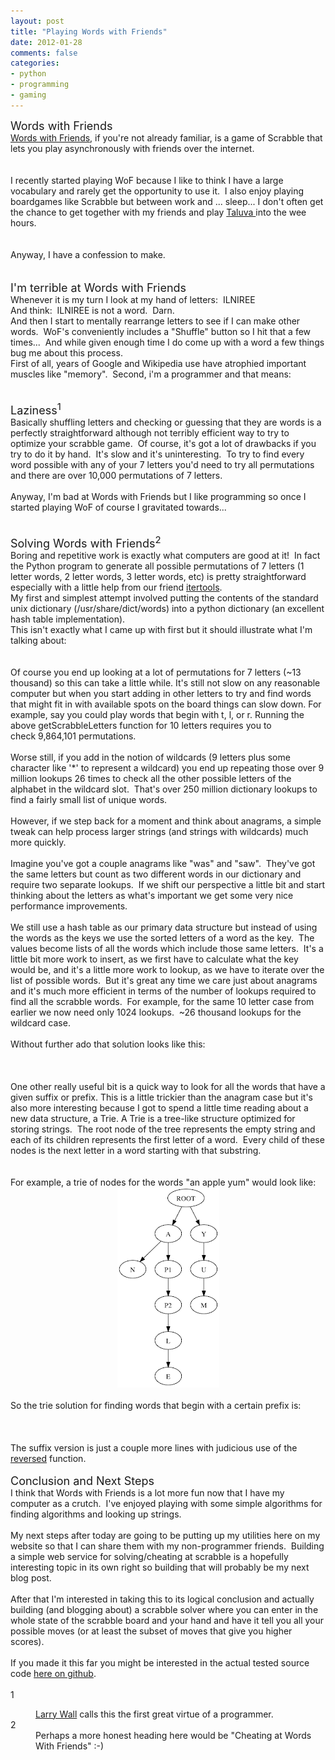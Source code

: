 ```yaml
---
layout: post
title: "Playing Words with Friends"
date: 2012-01-28
comments: false
categories:
- python
- programming
- gaming
---
```


<div class='post'>
    <span style="font-family: inherit; font-size: large;">Words with Friends</span><br /><span
        style="font-family: inherit;"><a href="http://www.wordswithfriends.com/">Words with Friends</a>, if you're not
        already familiar, is a game of Scrabble that lets you play asynchronously with friends over the
        internet.</span><br /><span style="font-family: inherit;"><br /></span><br /><span
        style="font-family: inherit;">I recently started playing WoF because I like to think I have a large vocabulary
        and rarely get the opportunity to use it. &nbsp;I also enjoy playing boardgames like Scrabble but between work
        and ... sleep... I don't often get the chance to get together with my friends and play </span><a
        href="http://boardgamegeek.com/boardgame/24508/taluva" style="font-family: inherit;">Taluva </a><span
        style="font-family: inherit;">into the wee hours.</span><br /><span
        style="font-family: inherit;"><br /></span><br /><span style="font-family: inherit;">Anyway, I have a confession
        to make.</span><br /><span style="font-family: inherit;"><br /></span><br /><span
        style="font-family: inherit; font-size: large;">I'm terrible at Words with Friends</span><br /><span
        style="font-family: inherit;">Whenever it is my turn I look at my hand of letters: &nbsp;</span><span
        style="font-family: inherit;">ILNIREE</span><br /><span style="font-family: inherit;">And think:
        &nbsp;</span><span style="font-family: inherit;">ILNIREE is not a word. &nbsp;Darn.</span><br /><span
        style="font-family: inherit;">And then I start to mentally rearrange letters to see if I can make other words.
        &nbsp;WoF's conveniently includes a "Shuffle" button so I hit that a few times... &nbsp;And while given enough
        time I do come up with a word a few things bug me about this process.</span><br /><span
        style="font-family: inherit;">First of all, years of Google and Wikipedia use have atrophied important muscles
        like "memory". &nbsp;Second, i'm a programmer and that means:</span><br /><span
        style="font-family: inherit;"><br /></span><br /><span
        style="font-family: inherit; font-size: large;">Laziness<sup>1</sup></span><br /><span
        style="font-family: inherit;">Basically shuffling letters and checking or guessing that they are words is a
        perfectly straightforward although not terribly efficient way to try to optimize your scrabble game. &nbsp;Of
        course, it's got a lot of drawbacks if you try to do it by hand. &nbsp;It's slow and it's uninteresting.
        &nbsp;To try to find every word possible with any of your 7 letters you'd need to try all permutations and there
        are over 10,000 permutations of 7 letters. &nbsp;</span><br /><br /><span style="font-family: inherit;">Anyway,
        I'm bad at Words with Friends but I like programming so once I started playing WoF of course I gravitated
        towards...</span><br /><span style="font-family: inherit;"><br /></span><br /><span
        style="font-family: inherit; font-size: large;">Solving Words with Friends<sup>2</sup></span><br /><span
        style="font-family: inherit;">Boring and repetitive work is exactly what computers are good at it! &nbsp;In fact
        the Python program to generate all possible permutations of 7 letters (1 letter words, 2 letter words, 3 letter
        words, etc) is pretty straightforward especially with a little help from our friend <a
            href="http://docs.python.org/library/itertools.html">itertools</a>.</span><br /><span
        style="font-family: inherit;">My first and simplest attempt involved putting the contents of the standard unix
        dictionary (/usr/share/dict/words) into a python dictionary (an excellent hash table
        implementation).&nbsp;</span><br />This isn't exactly what I came up with first but it should illustrate what
    I'm talking about:<br />
    <script src="https://gist.github.com/1653998.js?file=words_simple.py"></script><br /><br />Of course you end up
    looking at a lot of permutations for 7 letters (~13 thousand) so this can take a little while. It's still not slow
    on any reasonable computer but when you start adding in other letters to try and find words that might fit in with
    available spots on the board things can slow down. For example, say you could play words that begin with t, l, or r.
    Running the above getScrabbleLetters function for 10 letters requires you to check&nbsp;9,864,101 permutations.
    <br /><br />Worse still, if you add in the notion of wildcards (9 letters plus some character like '*' to represent
    a wildcard) you end up repeating those over 9 million lookups 26 times to check all the other possible letters of
    the alphabet in the wildcard slot. &nbsp;That's over 250 million dictionary lookups to find a fairly small list of
    unique words.<br /><br />However, if we step back for a moment and think about anagrams, a simple tweak can help
    process larger strings (and strings with wildcards) much more quickly.<br /><br />Imagine you've got a couple
    anagrams like "was" and "saw". &nbsp;They've got the same letters but count as two different words in our dictionary
    and require two separate lookups. &nbsp;If we shift our perspective a little bit and start thinking about the
    letters as what's important we get some very nice performance improvements.<br /><br />We still use a hash table as
    our primary data structure but instead of using the words as the keys we use the sorted letters of a word as the
    key. &nbsp;The values become lists of all the words which include those same letters. &nbsp;It's a little bit more
    work to insert, as we first have to calculate what the key would be, and it's a little more work to lookup, as we
    have to iterate over the list of possible words. &nbsp;But it's great any time we care just about anagrams and it's
    much more efficient in terms of the number of lookups required to find all the scrabble words. &nbsp;For example,
    for the same 10 letter case from earlier we now need only&nbsp;1024 lookups. &nbsp;~26 thousand lookups for the
    wildcard case.<br /><br />Without further ado that solution looks like this:<br /><br />
    <script src="https://gist.github.com/1653998.js?file=sorted.py"></script> <br /><br />One other really useful bit is
    a quick way to look for all the words that have a given suffix or prefix. This is a little trickier than the anagram
    case but it's also more interesting because I got to spend a little time reading about a new data structure, a Trie.
    A Trie is a tree-like structure optimized for storing strings. &nbsp;The root node of the tree represents the empty
    string and each of its children represents the first letter of a word. &nbsp;Every child of these nodes is the next
    letter in a word starting with that substring. &nbsp;<span
        style="font-family: inherit;"><br /></span><br /><br />For example, a trie of nodes for the words "an apple yum"
    would look like:<br />
    <div class="separator" style="clear: both; text-align: center;"><a
            href="/images/trie.png"
            imageanchor="1" style="margin-left: 1em; margin-right: 1em;"><img border="0" height="320"
                src="/images/trie.png"
                width="163" /></a></div><br />So the trie solution for finding words that begin with a certain prefix
    is:<br /><br />
    <script src="https://gist.github.com/1653998.js?file=trie.py"></script> <br /><br />The suffix version is just a
    couple more lines with judicious use of the <a
        href="http://docs.python.org/library/functions.html#reversed">reversed</a> function.<br /><br /><span
        style="font-size: large;">Conclusion and Next Steps</span><br />I think that Words with Friends is a lot more
    fun now that I have my computer as a crutch. &nbsp;I've enjoyed playing with some simple algorithms for finding
    algorithms and looking up strings.<br /><br />My next steps after today are going to be putting up my utilities here
    on my website so that I can share them with my non-programmer friends. &nbsp;Building a simple web service for
    solving/cheating at scrabble is a hopefully interesting topic in its own right so building that will probably be my
    next blog post.<br /><br />After that I'm interested in taking this to its logical conclusion and actually building
    (and blogging about) a scrabble solver where you can enter in the whole state of the scrabble board and your hand
    and have it tell you all your possible moves (or at least the subset of moves that give you higher
    scores).<br /><br />If you made it this far you might be interested in the actual tested source code <a
        href="https://github.com/steder/words">here on github</a>.<br /><br /><span
        style="font-family: inherit;">1</span><br />
    <dl>
        <dd><span style="font-family: inherit;"><a href="http://en.wikipedia.org/wiki/Larry_Wall">Larry
                    Wall</a>&nbsp;calls this the first great virtue of a programmer. &nbsp;</span></dd>
        <dt>2</dt>
        <dd>Perhaps a more honest heading here would be "Cheating at Words With Friends" :-)</dd> <span
            style="font-family: inherit;"></span>
        <div>
            <div><span style="font-family: inherit;"></span></div><span style="font-family: inherit;"> </span>
        </div>
    </dl>
</div>